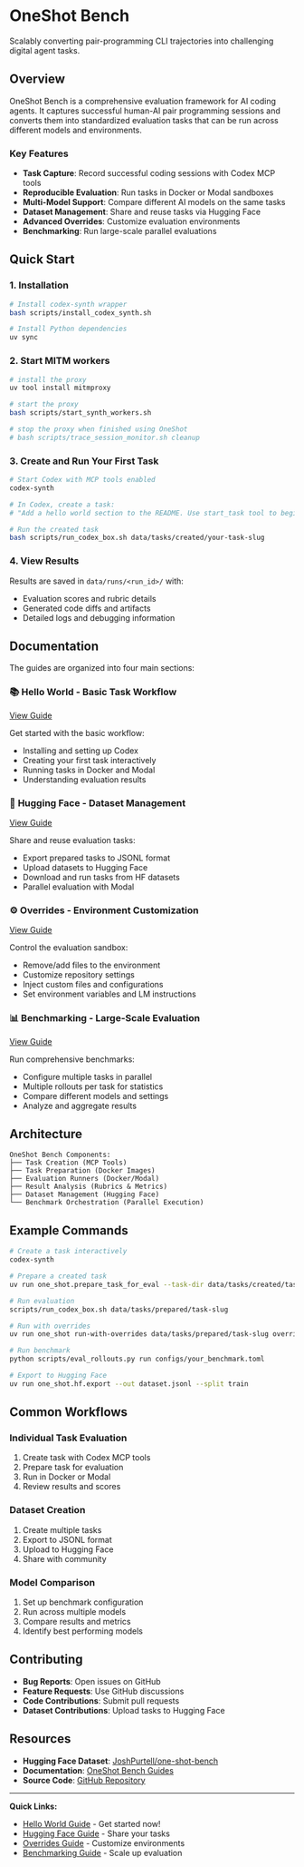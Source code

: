 # OneShot Bench

Scalably converting pair-programming CLI trajectories into challenging digital agent tasks.

## Overview

OneShot Bench is a comprehensive evaluation framework for AI coding agents. It captures successful human-AI pair programming sessions and converts them into standardized evaluation tasks that can be run across different models and environments.

### Key Features

- **Task Capture**: Record successful coding sessions with Codex MCP tools
- **Reproducible Evaluation**: Run tasks in Docker or Modal sandboxes
- **Multi-Model Support**: Compare different AI models on the same tasks
- **Dataset Management**: Share and reuse tasks via Hugging Face
- **Advanced Overrides**: Customize evaluation environments
- **Benchmarking**: Run large-scale parallel evaluations

## Quick Start

### 1. Installation

```bash
# Install codex-synth wrapper
bash scripts/install_codex_synth.sh

# Install Python dependencies
uv sync
```

### 2. Start MITM workers

```bash
# install the proxy
uv tool install mitmproxy

# start the proxy
bash scripts/start_synth_workers.sh

# stop the proxy when finished using OneShot
# bash scripts/trace_session_monitor.sh cleanup
```

### 3. Create and Run Your First Task

```bash
# Start Codex with MCP tools enabled
codex-synth

# In Codex, create a task:
# "Add a hello world section to the README. Use start_task tool to begin and end_task tool to finish."

# Run the created task
bash scripts/run_codex_box.sh data/tasks/created/your-task-slug
```

### 4. View Results

Results are saved in `data/runs/<run_id>/` with:
- Evaluation scores and rubric details
- Generated code diffs and artifacts
- Detailed logs and debugging information

## Documentation

The guides are organized into four main sections:

### 📚 **Hello World** - Basic Task Workflow
[View Guide](guides/hello_world/README.md)

Get started with the basic workflow:
- Installing and setting up Codex
- Creating your first task interactively
- Running tasks in Docker and Modal
- Understanding evaluation results

### 🤗 **Hugging Face** - Dataset Management
[View Guide](guides/huggingface/README.md)

Share and reuse evaluation tasks:
- Export prepared tasks to JSONL format
- Upload datasets to Hugging Face
- Download and run tasks from HF datasets
- Parallel evaluation with Modal

### ⚙️ **Overrides** - Environment Customization
[View Guide](guides/overrides/README.md)

Control the evaluation sandbox:
- Remove/add files to the environment
- Customize repository settings
- Inject custom files and configurations
- Set environment variables and LM instructions

### 📊 **Benchmarking** - Large-Scale Evaluation
[View Guide](guides/benchmarking/README.md)

Run comprehensive benchmarks:
- Configure multiple tasks in parallel
- Multiple rollouts per task for statistics
- Compare different models and settings
- Analyze and aggregate results

## Architecture

```
OneShot Bench Components:
├── Task Creation (MCP Tools)
├── Task Preparation (Docker Images)
├── Evaluation Runners (Docker/Modal)
├── Result Analysis (Rubrics & Metrics)
├── Dataset Management (Hugging Face)
└── Benchmark Orchestration (Parallel Execution)
```

## Example Commands

```bash
# Create a task interactively
codex-synth

# Prepare a created task
uv run one_shot.prepare_task_for_eval --task-dir data/tasks/created/task-slug

# Run evaluation
scripts/run_codex_box.sh data/tasks/prepared/task-slug

# Run with overrides
uv run one_shot run-with-overrides data/tasks/prepared/task-slug overrides.json

# Run benchmark
python scripts/eval_rollouts.py run configs/your_benchmark.toml

# Export to Hugging Face
uv run one_shot.hf.export --out dataset.jsonl --split train
```

## Common Workflows

### Individual Task Evaluation
1. Create task with Codex MCP tools
2. Prepare task for evaluation
3. Run in Docker or Modal
4. Review results and scores

### Dataset Creation
1. Create multiple tasks
2. Export to JSONL format
3. Upload to Hugging Face
4. Share with community

### Model Comparison
1. Set up benchmark configuration
2. Run across multiple models
3. Compare results and metrics
4. Identify best performing models

## Contributing

- **Bug Reports**: Open issues on GitHub
- **Feature Requests**: Use GitHub discussions
- **Code Contributions**: Submit pull requests
- **Dataset Contributions**: Upload tasks to Hugging Face

## Resources

- **Hugging Face Dataset**: [JoshPurtell/one-shot-bench](https://huggingface.co/datasets/JoshPurtell/one-shot-bench)
- **Documentation**: [OneShot Bench Guides](./guides/)
- **Source Code**: [GitHub Repository](https://github.com/your-org/one-shot-bench)

---

**Quick Links:**
- [Hello World Guide](guides/hello_world/README.md) - Get started now!
- [Hugging Face Guide](guides/huggingface/README.md) - Share your tasks
- [Overrides Guide](guides/overrides/README.md) - Customize environments
- [Benchmarking Guide](guides/benchmarking/README.md) - Scale up evaluation